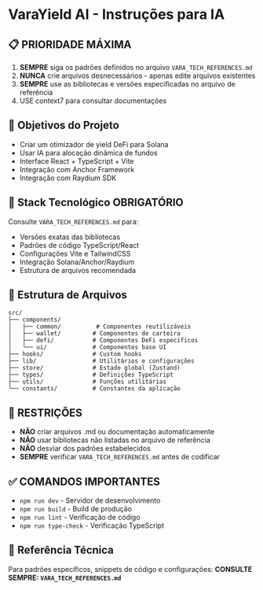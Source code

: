 # VaraYield AI - Instruções para IA

## 📋 PRIORIDADE MÁXIMA
1. **SEMPRE** siga os padrões definidos no arquivo `VARA_TECH_REFERENCES.md`
2. **NUNCA** crie arquivos desnecessários - apenas edite arquivos existentes
3. **SEMPRE** use as bibliotecas e versões especificadas no arquivo de referência
4. USE context7 para consultar documentações

## 🎯 Objetivos do Projeto
- Criar um otimizador de yield DeFi para Solana
- Usar IA para alocação dinâmica de fundos
- Interface React + TypeScript + Vite
- Integração com Anchor Framework
- Integração com Raydium SDK

## 🔧 Stack Tecnológico OBRIGATÓRIO
Consulte `VARA_TECH_REFERENCES.md` para:
- Versões exatas das bibliotecas
- Padrões de código TypeScript/React
- Configurações Vite e TailwindCSS
- Integração Solana/Anchor/Raydium
- Estrutura de arquivos recomendada

## 📁 Estrutura de Arquivos
```
src/
├── components/
│   ├── common/          # Componentes reutilizáveis
│   ├── wallet/         # Componentes de carteira
│   ├── defi/           # Componentes DeFi específicos
│   └── ui/             # Componentes base UI
├── hooks/              # Custom hooks
├── lib/                # Utilitários e configurações
├── store/              # Estado global (Zustand)
├── types/              # Definições TypeScript
├── utils/              # Funções utilitárias
└── constants/          # Constantes da aplicação
```

## 🚫 RESTRIÇÕES
- **NÃO** criar arquivos .md ou documentação automaticamente
- **NÃO** usar bibliotecas não listadas no arquivo de referência
- **NÃO** desviar dos padrões estabelecidos
- **SEMPRE** verificar `VARA_TECH_REFERENCES.md` antes de codificar

## ✅ COMANDOS IMPORTANTES
- `npm run dev` - Servidor de desenvolvimento
- `npm run build` - Build de produção
- `npm run lint` - Verificação de código
- `npm run type-check` - Verificação TypeScript

## 📖 Referência Técnica
Para padrões específicos, snippets de código e configurações:
**CONSULTE SEMPRE: `VARA_TECH_REFERENCES.md`**